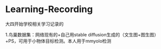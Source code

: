 # Learning-Recording
大四开始学校相关学习记录的

1.鸟巢数据集：网络现有的+自己用stable diffusion生成的（文生图+图生图）+PS，可用于小物体目标检测。本人用于mmyolo检测
